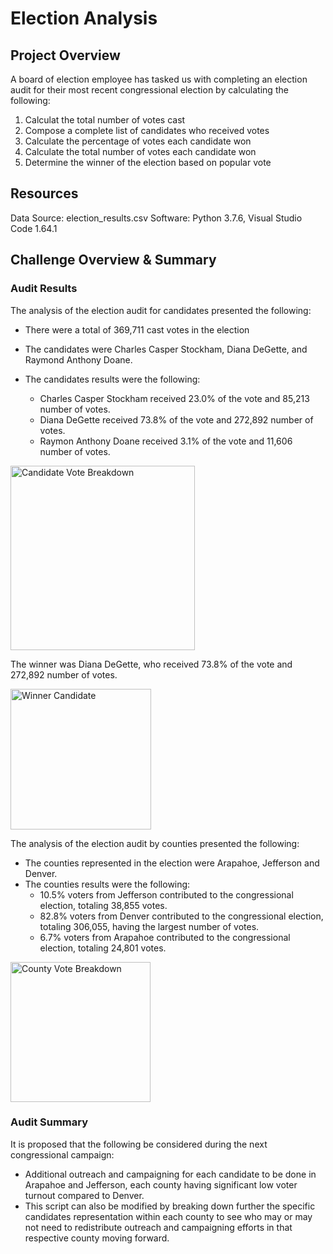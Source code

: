 # Election Analysis
## Project Overview
A board of election employee has tasked us with completing an election audit for their most recent congressional election by calculating the following:
1. Calculat the total number of votes cast
2. Compose a complete list of candidates who received votes
3. Calculate the percentage of votes each candidate won
4. Calculate the total number of votes each candidate won
5. Determine the winner of the election based on popular vote

## Resources
Data Source: election_results.csv
Software: Python 3.7.6, Visual Studio Code 1.64.1

## Challenge Overview & Summary
### Audit Results

The analysis of the election audit for candidates presented the following: 

* There were a total of 369,711 cast votes in the election
* The candidates were Charles Casper Stockham, Diana DeGette, and Raymond Anthony Doane.

* The candidates results were the following: 
  * Charles Casper Stockham received 23.0% of the vote and 85,213 number of votes. 
  * Diana DeGette received 73.8% of the vote and 272,892 number of votes. 
  * Raymon Anthony Doane received 3.1% of the vote and 11,606 number of votes.

<img width="295" alt="Candidate Vote Breakdown" src="https://user-images.githubusercontent.com/89712224/155853295-c4c2f668-c56f-4a5c-9a1a-d49b3b249c97.png">


The winner was Diana DeGette, who received 73.8% of the vote and 272,892 number of votes. 

<img width="225" alt="Winner Candidate" src="https://user-images.githubusercontent.com/89712224/155853297-2df8c2ae-1614-40f5-9b6c-a7445f7c6655.png">

The analysis of the election audit by counties presented the following: 
* The counties represented in the election were Arapahoe, Jefferson and Denver.
* The counties results were the following: 
  * 10.5% voters from Jefferson contributed to the congressional election, totaling 38,855 votes.
  * 82.8% voters from Denver contributed to the congressional election, totaling 306,055, having the largest number of votes. 
  * 6.7% voters from Arapahoe  contributed to the congressional election, totaling 24,801 votes.

<img width="224" alt="County Vote Breakdown" src="https://user-images.githubusercontent.com/89712224/155853296-21038c75-2998-4358-b467-06dc07672c43.png">

### Audit Summary
It is proposed that the following be considered during the next congressional campaign:
* Additional outreach and campaigning for each candidate to be done in Arapahoe and Jefferson, each county having significant low voter turnout compared to Denver. 
* This script can also be modified by breaking down further the specific candidates representation within each county to see who may or may not need to redistribute outreach and campaigning efforts in that respective county moving forward. 



